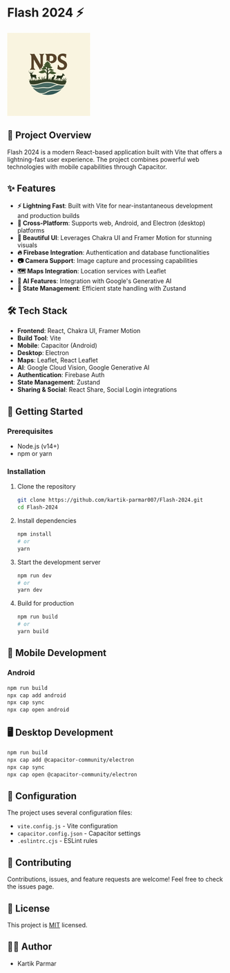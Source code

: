 # Flash 2024 ⚡

![Flash 2024 Logo](android-chrome-192x192.png)

## 🌟 Project Overview

Flash 2024 is a modern React-based application built with Vite that offers a lightning-fast user experience. The project combines powerful web technologies with mobile capabilities through Capacitor.

## ✨ Features

- **⚡ Lightning Fast**: Built with Vite for near-instantaneous development and production builds
- **📱 Cross-Platform**: Supports web, Android, and Electron (desktop) platforms
- **🎨 Beautiful UI**: Leverages Chakra UI and Framer Motion for stunning visuals
- **🔥 Firebase Integration**: Authentication and database functionalities
- **📷 Camera Support**: Image capture and processing capabilities
- **🗺️ Maps Integration**: Location services with Leaflet
- **🧠 AI Features**: Integration with Google's Generative AI
- **🔄 State Management**: Efficient state handling with Zustand

## 🛠️ Tech Stack

- **Frontend**: React, Chakra UI, Framer Motion
- **Build Tool**: Vite
- **Mobile**: Capacitor (Android)
- **Desktop**: Electron
- **Maps**: Leaflet, React Leaflet
- **AI**: Google Cloud Vision, Google Generative AI
- **Authentication**: Firebase Auth
- **State Management**: Zustand
- **Sharing & Social**: React Share, Social Login integrations

## 🚀 Getting Started

### Prerequisites

- Node.js (v14+)
- npm or yarn

### Installation

1. Clone the repository

   ```bash
   git clone https://github.com/kartik-parmar007/Flash-2024.git
   cd Flash-2024
   ```

2. Install dependencies

   ```bash
   npm install
   # or
   yarn
   ```

3. Start the development server

   ```bash
   npm run dev
   # or
   yarn dev
   ```

4. Build for production
   ```bash
   npm run build
   # or
   yarn build
   ```

## 📱 Mobile Development

### Android

```bash
npm run build
npx cap add android
npx cap sync
npx cap open android
```

## 🖥️ Desktop Development

```bash
npm run build
npx cap add @capacitor-community/electron
npx cap sync
npx cap open @capacitor-community/electron
```

## 🔧 Configuration

The project uses several configuration files:

- `vite.config.js` - Vite configuration
- `capacitor.config.json` - Capacitor settings
- `.eslintrc.cjs` - ESLint rules

## 🤝 Contributing

Contributions, issues, and feature requests are welcome! Feel free to check the issues page.

## 📝 License

This project is [MIT](https://opensource.org/licenses/MIT) licensed.

## 👨‍💻 Author

- Kartik Parmar
